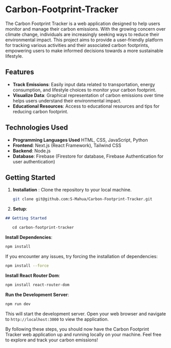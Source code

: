 # Carbon-Footprint-Tracker

The Carbon Footprint Tracker is a web application designed to help users monitor and manage their carbon emissions. With the growing concern over climate change, individuals are increasingly seeking ways to reduce their environmental impact. This project aims to provide a user-friendly platform for tracking various activities and their associated carbon footprints, empowering users to make informed decisions towards a more sustainable lifestyle.

## Features

- **Track Emissions**: Easily input data related to transportation, energy consumption, and lifestyle choices to monitor your carbon footprint.
- **Visualize Data**: Graphical representation of carbon emissions over time helps users understand their environmental impact.
- **Educational Resources**: Access to educational resources and tips for reducing carbon footprint.

## Technologies Used

- **Programming Languages Used** HTML, CSS, JavaScript, Python
- **Frontend**: Next.js (React Framework), Tailwind CSS
- **Backend**: Node.js
- **Database**: Firebase (Firestore for database, Firebase Authentication for user authentication)

## Getting Started

1. **Installation** : Clone the repository to your local machine.
   ```bash
   git clone git@github.com:S-Mahua/Carbon-Footprint-Tracker.git
   ```

2. **Setup**: 

```markdown
## Getting Started

   cd carbon-footprint-tracker
   ```

 **Install Dependencies**: 
   ```bash
   npm install
   ```

   If you encounter any issues, try forcing the installation of dependencies:
   ```bash
   npm install --force
   ```

**Install React Router Dom**: 
   ```bash
   npm install react-router-dom
   ```

**Run the Development Server**: 
   ```bash
   npm run dev
   ```

   This will start the development server. Open your web browser and navigate to `http://localhost:3000` to view the application.

By following these steps, you should now have the Carbon Footprint Tracker web application up and running locally on your machine. Feel free to explore and track your carbon emissions!
```
